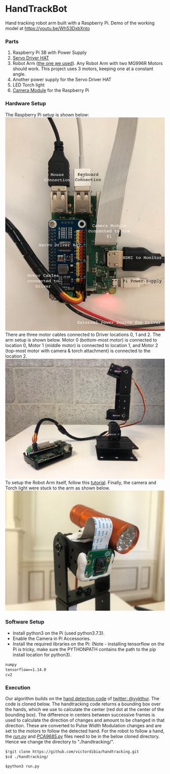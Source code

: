 # HandTrackBot
Hand tracking robot arm built with a Raspberry Pi. Demo of the working model at https://youtu.be/Wh53DxbXnto

### Parts
1. Raspberry Pi 3B with Power Supply
2. [Servo Driver HAT](https://www.waveshare.com/servo-driver-hat.htm)
3. Robot Arm ([the one we used](https://www.sossolutions.nl/dof-mechanische-robot-arm-met-6-servo-s?gclid=EAIaIQobChMI9IHWsp7b7gIVWeJ3Ch3g_gYiEAQYAiABEgKzefD_BwE)). Any Robot Arm with two MG996R Motors should work. This project uses 3 motors, keeping one at a constant angle.
4. Another power supply for the Servo Driver HAT
5. LED Torch light
6. [Camera Module](https://www.amazon.nl/Raspberry-Pi-RPI-CAM-V2-standaard-cameramodules/dp/B01ER2SKFS/ref=asc_df_B01ER2SKFS/?tag=nlshogostdde-21&linkCode=df0&hvadid=430579159351&hvpos=&hvnetw=g&hvrand=8058710735012825003&hvpone=&hvptwo=&hvqmt=&hvdev=c&hvdvcmdl=&hvlocint=&hvlocphy=1010740&hvtargid=pla-406302832745&psc=1) for the Raspberry Pi 

### Hardware Setup
The Raspberry Pi setup is shown below: 
![Raspberry Pi Setup](/images/pi_setup.png)
There are three motor cables connected to Driver locations 0, 1 and 2. The arm setup is shown below. Motor 0 (bottom-most motor) is connected to location 0, Motor 1 (middle motor) is connected to location 1, and Motor 2 (top-most motor with camera & torch attachment) is connected to the location 2.
![Robot arm Setup](/images/arm_setup.png)
To setup the Robot Arm itself, follow this [tutorial](https://youtu.be/GRNKYtz0jxQ).
Finally, the camera and Torch light were stuck to the arm as shown below.
![Light and Camera Setup](/images/light_cam_setup.png)

### Software Setup
- Install python3 on the Pi (used python3.7.3).
- Enable the Camera in Pi Accessories.
- Install the required libraries on the Pi: (Note - installing tensorflow on the Pi is tricky, make sure the PYTHONPATH contains the path to the pip install location for python3).
```
numpy
tensorflow==1.14.0
cv2
```

### Execution
Our algorithm builds on the [hand detection code](https://github.com/victordibia/handtracking.git) of [twitter: @vykthur](https://twitter.com/vykthur). The code is cloned below. The handtracking code returns a bounding box over the hands, which we use to calculate the center (red dot at the center of the bounding box). The difference in centers between successive frames is used to calculate the direction of changes and amount to be changed in that direction. These are converted to Pulse Width Modulation changes and are set to the motors to follow the detected hand. For the robot to follow a hand, the [<i>run.py</i>](https://github.com/noelvasanth/HandTrackBot/blob/main/run.py) and [<i>PCA9685.py</i>](https://github.com/noelvasanth/HandTrackBot/blob/main/PCA9685.py) files need to be in the below cloned directory. Hence we change the directory to "./handtracking/".
```
$!git clone https://github.com/victordibia/handtracking.git
$cd ./handtracking/
```
 
```
$python3 run.py
```


